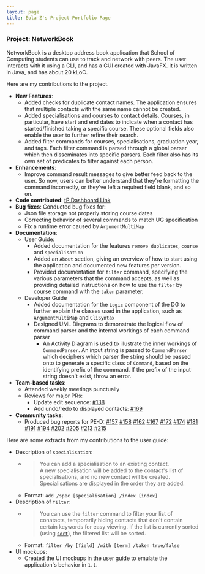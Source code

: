 ```yaml
---
layout: page
title: Eola-Z's Project Portfolio Page
---
```


### Project: NetworkBook

NetworkBook is a desktop address book application 
that School of Computing students can use to track and
network with peers. The user interacts with it using
a CLI, and has a GUI created with JavaFX. It is written
in Java, and has about 20 kLoC.

Here are my contributions to the project.

* **New Features**:
  * Added checks for duplicate contact names. The application ensures that
  multiple contacts with the same name cannot be created. 
  * Added specialisations and courses to contact details. Courses, in particular, have start and
  end dates to indicate when a contact has started/finished taking a specific course. These optional fields
  also enable the user to further refine their search. 
  * Added filter commands for courses, specialisations, graduation year, and tags. Each
  filter command is parsed through a global parser which then disseminates into specific parsers. Each filter also
  has its own set of predicates to filter against each person.
* **Enhancements**: 
  * Improve command result messages to give better feed back to the user. So now, users
  can better understand that they're formatting the command incorrectly, or they've left a required field blank,
  and so on.
* **Code contributed**: [tP Dashboard Link](https://nus-cs2103-ay2324s1.github.io/tp-dashboard/?search=eola-z&sort=groupTitle&sortWithin=title&timeframe=commit&mergegroup=&groupSelect=groupByRepos&breakdown=true&checkedFileTypes=docs~functional-code~test-code&since=2023-09-22&tabOpen=true&tabType=authorship&tabAuthor=Eola-Z&tabRepo=AY2324S1-CS2103T-T08-2%2Ftp%5Bmaster%5D&authorshipIsMergeGroup=false&authorshipFileTypes=&authorshipIsBinaryFileTypeChecked=false&authorshipIsIgnoredFilesChecked=false)
* **Bug fixes**: Conducted bug fixes for:
  * Json file storage not properly storing course dates
  * Correcting behavior of several commands to match UG specification
  * Fix a runtime error caused by `ArgumentMultiMap`
* **Documentation**:
    * User Guide:
        * Added documentation for the features `remove duplicates`,
        `course` and `specialisation`
        * Added an `About` section, giving an overview of how to start using the
      application and documented new features per version.
        * Provided documentation for `filter` command, specifying the various parameters
      that the command accepts, as well as providing detailed instructions on how
      to use the `filter` by course command with the `taken` parameter.
    * Developer Guide
        * Added documentation for the `Logic` component of the DG to further explain the classes used in the
      application, such as `ArgumentMultiMap` and `CliSyntax`
        * Designed UML Diagrams to demonstrate the logical flow of command parser and the internal workings of each command parser
          * An Activity Diagram is used to illustrate the inner workings of
          `CommandParser`. An input string is passed to `CommandParser` which deciphers which parser
          the string should be passed onto to generate a specific class of `Command`, based on the identifying prefix
          of the command. If the prefix of the input string doesn't exist, throw an error.
* **Team-based tasks**:
  * Attended weekly meetings punctually
  * Reviews for major PRs:
    * Update edit sequence: [#138](https://github.com/AY2324S1-CS2103T-T08-2/tp/pull/138)
    * Add undo/redo to displayed contacts: [#169](https://github.com/AY2324S1-CS2103T-T08-2/tp/pull/169)
* **Community tasks**:
  * Produced bug reports for PE-D: [#157](https://github.com/AY2324S1-CS2103T-F10-2/tp/issues/157)
  [#158](https://github.com/AY2324S1-CS2103T-F10-2/tp/issues/158)
  [#162](https://github.com/AY2324S1-CS2103T-F10-2/tp/issues/162)
  [#167](https://github.com/AY2324S1-CS2103T-F10-2/tp/issues/167)
  [#172](https://github.com/AY2324S1-CS2103T-F10-2/tp/issues/172)
  [#174](https://github.com/AY2324S1-CS2103T-F10-2/tp/issues/174)
  [#181](https://github.com/AY2324S1-CS2103T-F10-2/tp/issues/181)
  [#191](https://github.com/AY2324S1-CS2103T-F10-2/tp/issues/191)
  [#194](https://github.com/AY2324S1-CS2103T-F10-2/tp/issues/194)
  [#202](https://github.com/AY2324S1-CS2103T-F10-2/tp/issues/202)
  [#205](https://github.com/AY2324S1-CS2103T-F10-2/tp/issues/205)
  [#213](https://github.com/AY2324S1-CS2103T-F10-2/tp/issues/213)
  [#215](https://github.com/AY2324S1-CS2103T-F10-2/tp/issues/215)

Here are some extracts from my contributions to the 
user guide:

* Description of `specialisation`:
  * > You can add a specialisation to an existing contact.  
  A new specialisation will be added to the contact's list 
  of specialisations, and no new contact will be created.
  Specialisations are displayed in the order they are added.
  * Format: `add /spec [specialisation] /index [index]`
* Description of `filter`:
  * > You can use the `filter` command to filter your list of conatacts,
    temporarily hiding contacts that don't contain certain keywords
    for easy viewing. If the list is currently sorted (using [`sort`](#sort-contacts-list-sort-by-field-name-order-ascdesc)), the filtered list will be sorted.
  * Format: `filter /by [field] /with [term] /taken true/false`
* UI mockups:
  * Created the UI mockups in the user guide to emulate
  the application's behavior in `1.1`.
